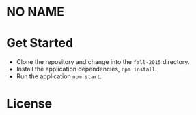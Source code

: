NO NAME
=======

Get Started
===========
- Clone the repository and change into the `fall-2015` directory.
- Install the application dependencies, `npm install`.
- Run the application `npm start`.

License
=======

